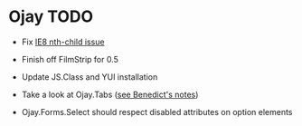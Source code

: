 Ojay TODO
=========

* Fix [IE8 nth-child issue][ie8]
* Finish off FilmStrip for 0.5
* Update JS.Class and YUI installation
* Take a look at Ojay.Tabs ([see Benedict's notes][tabs])
* Ojay.Forms.Select should respect disabled attributes on option elements

  [ie8]:  http://github.com/othermedia/ojay/issues/#issue/1
  [tabs]: http://github.com/ionfish/notes/blob/master/ojay-tabs.md
